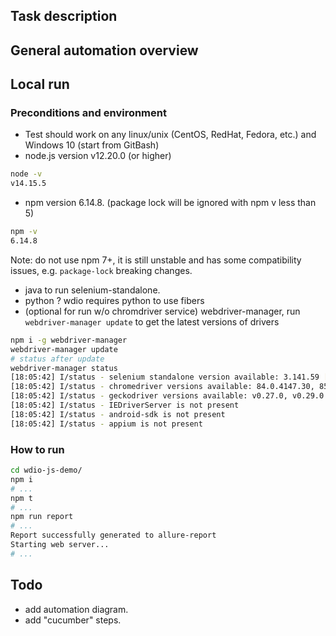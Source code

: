 
## Task description

## General automation overview

## Local run
### Preconditions and environment
* Test should work on any linux/unix (CentOS, RedHat, Fedora, etc.) and Windows 10 (start from GitBash)
* node.js version v12.20.0 (or higher)
```bash
node -v
v14.15.5
```
* npm version 6.14.8. (package lock will be ignored with npm v less than 5)
```bash
npm -v
6.14.8
```
Note: do not use npm 7+, it is still unstable and has some compatibility issues, e.g. `package-lock` breaking changes.
* java to run selenium-standalone.
* python ? wdio requires python to use fibers  
* (optional for run w/o chromdriver service) webdriver-manager,
  run `webdriver-manager update` to get the latest versions of drivers
```bash
npm i -g webdriver-manager
webdriver-manager update
# status after update
webdriver-manager status
[18:05:42] I/status - selenium standalone version available: 3.141.59 [last]
[18:05:42] I/status - chromedriver versions available: 84.0.4147.30, 85.0.4183.87, 86.0.4240.22, 87.0.4280.88, 88.0.4324.96 [last]
[18:05:42] I/status - geckodriver versions available: v0.27.0, v0.29.0 [last]
[18:05:42] I/status - IEDriverServer is not present
[18:05:42] I/status - android-sdk is not present
[18:05:42] I/status - appium is not present
```

### How to run
```bash
cd wdio-js-demo/
npm i
# ...
npm t
# ...
npm run report
# ...
Report successfully generated to allure-report
Starting web server...
# ...
```

## Todo
- add automation diagram.
- add "cucumber" steps.
